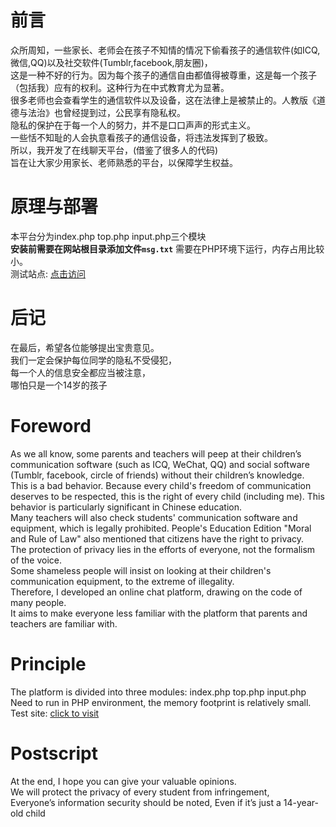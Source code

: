 # 前言
众所周知，一些家长、老师会在孩子不知情的情况下偷看孩子的通信软件(如ICQ,微信,QQ)以及社交软件(Tumblr,facebook,朋友圈)，    
这是一种不好的行为。因为每个孩子的通信自由都值得被尊重，这是每一个孩子（包括我）应有的权利。这种行为在中式教育尤为显著。  
很多老师也会查看学生的通信软件以及设备，这在法律上是被禁止的。人教版《道德与法治》也曾经提到过，公民享有隐私权。  
隐私的保护在于每一个人的努力，并不是口口声声的形式主义。  
一些恬不知耻的人会执意看孩子的通信设备，将违法发挥到了极致。  
所以，我开发了在线聊天平台，(借鉴了很多人的代码)  
旨在让大家少用家长、老师熟悉的平台，以保障学生权益。  
# 原理与部署
本平台分为index.php top.php input.php三个模块  
**安装前需要在网站根目录添加文件`msg.txt`**
需要在PHP环境下运行，内存占用比较小。  
测试站点: [点击访问](https://liuboyuan.fun/chat)  

# 后记
在最后，希望各位能够提出宝贵意见。  
我们一定会保护每位同学的隐私不受侵犯，  
每一个人的信息安全都应当被注意，  
哪怕只是一个14岁的孩子  

# Foreword
As we all know, some parents and teachers will peep at their children’s communication software (such as ICQ, WeChat, QQ) and social software (Tumblr, facebook, circle of friends) without their children’s knowledge.  
This is a bad behavior. Because every child's freedom of communication deserves to be respected, this is the right of every child (including me). This behavior is particularly significant in Chinese education.  
Many teachers will also check students' communication software and equipment, which is legally prohibited. People's Education Edition "Moral and Rule of Law" also mentioned that citizens have the right to privacy.  
The protection of privacy lies in the efforts of everyone, not the formalism of the voice.  
Some shameless people will insist on looking at their children's communication equipment, to the extreme of illegality.  
Therefore, I developed an online chat platform, drawing on the code of many people.  
It aims to make everyone less familiar with the platform that parents and teachers are familiar with.  
# Principle
The platform is divided into three modules: index.php top.php input.php  
Need to run in PHP environment, the memory footprint is relatively small.  
Test site: [click to visit](https://liuboyuan.fun/chat)  
# Postscript  
At the end, I hope you can give your valuable opinions.  
We will protect the privacy of every student from infringement,  
Everyone’s information security should be noted, 
Even if it’s just a 14-year-old child  

